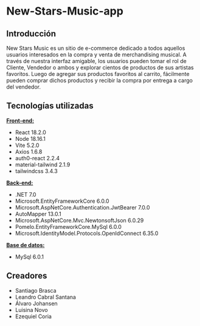 # New-Stars-Music-app
## Introducción
New Stars Music es un sitio de e-commerce dedicado a todos aquellos usuarios interesados en la compra y venta de merchandising musical. A través de nuestra interfaz amigable, los usuarios pueden tomar el rol de Cliente, Vendedor o ambos y explorar cientos de productos de sus artistas favoritos. Luego de agregar sus productos favoritos al carrito, fácilmente pueden comprar dichos productos y recibir la compra por entrega a cargo del vendedor.
## Tecnologías utilizadas
<ins> **Front-end:** </ins>
- React 18.2.0
- Node 18.16.1
- Vite 5.2.0
- Axios 1.6.8
- auth0-react 2.2.4
- material-tailwind 2.1.9
- tailwindcss 3.4.3

<ins> **Back-end:** </ins>
- .NET 7.0
- Microsoft.EntityFrameworkCore 6.0.0
- Microsoft.AspNetCore.Authentication.JwtBearer 7.0.0
- AutoMapper 13.0.1
- Microsoft.AspNetCore.Mvc.NewtonsoftJson 6.0.29
- Pomelo.EntityFrameworkCore.MySql 6.0.0
- Microsoft.IdentityModel.Protocols.OpenIdConnect 6.35.0

<ins> **Base de datos:** </ins>
- MySql 6.0.1

## Creadores
- Santiago Brasca
- Leandro Cabral Santana
- Álvaro Johansen
- Luisina Novo
- Ezequiel Coria
